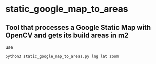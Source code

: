 # static_google_map_to_areas

## Tool that processes a Google Static Map with OpenCV and gets its build areas in m2

use 

```
python3 static_google_map_to_areas.py lng lat zoom

```
